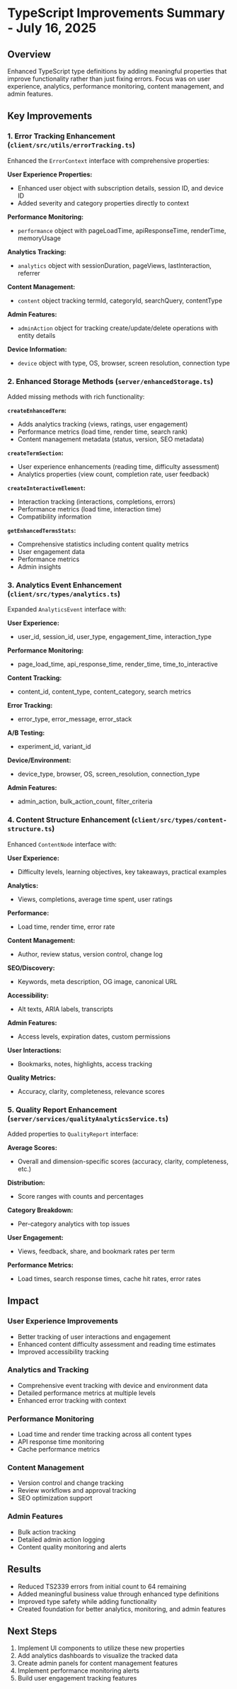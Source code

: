 # TypeScript Improvements Summary - July 16, 2025

## Overview
Enhanced TypeScript type definitions by adding meaningful properties that improve functionality rather than just fixing errors. Focus was on user experience, analytics, performance monitoring, content management, and admin features.

## Key Improvements

### 1. Error Tracking Enhancement (`client/src/utils/errorTracking.ts`)
Enhanced the `ErrorContext` interface with comprehensive properties:

**User Experience Properties:**
- Enhanced user object with subscription details, session ID, and device ID
- Added severity and category properties directly to context

**Performance Monitoring:**
- `performance` object with pageLoadTime, apiResponseTime, renderTime, memoryUsage

**Analytics Tracking:**
- `analytics` object with sessionDuration, pageViews, lastInteraction, referrer

**Content Management:**
- `content` object tracking termId, categoryId, searchQuery, contentType

**Admin Features:**
- `adminAction` object for tracking create/update/delete operations with entity details

**Device Information:**
- `device` object with type, OS, browser, screen resolution, connection type

### 2. Enhanced Storage Methods (`server/enhancedStorage.ts`)
Added missing methods with rich functionality:

**`createEnhancedTerm`:**
- Adds analytics tracking (views, ratings, user engagement)
- Performance metrics (load time, render time, search rank)
- Content management metadata (status, version, SEO metadata)

**`createTermSection`:**
- User experience enhancements (reading time, difficulty assessment)
- Analytics properties (view count, completion rate, user feedback)

**`createInteractiveElement`:**
- Interaction tracking (interactions, completions, errors)
- Performance metrics (load time, interaction time)
- Compatibility information

**`getEnhancedTermsStats`:**
- Comprehensive statistics including content quality metrics
- User engagement data
- Performance metrics
- Admin insights

### 3. Analytics Event Enhancement (`client/src/types/analytics.ts`)
Expanded `AnalyticsEvent` interface with:

**User Experience:**
- user_id, session_id, user_type, engagement_time, interaction_type

**Performance Monitoring:**
- page_load_time, api_response_time, render_time, time_to_interactive

**Content Tracking:**
- content_id, content_type, content_category, search metrics

**Error Tracking:**
- error_type, error_message, error_stack

**A/B Testing:**
- experiment_id, variant_id

**Device/Environment:**
- device_type, browser, OS, screen_resolution, connection_type

**Admin Features:**
- admin_action, bulk_action_count, filter_criteria

### 4. Content Structure Enhancement (`client/src/types/content-structure.ts`)
Enhanced `ContentNode` interface with:

**User Experience:**
- Difficulty levels, learning objectives, key takeaways, practical examples

**Analytics:**
- Views, completions, average time spent, user ratings

**Performance:**
- Load time, render time, error rate

**Content Management:**
- Author, review status, version control, change log

**SEO/Discovery:**
- Keywords, meta description, OG image, canonical URL

**Accessibility:**
- Alt texts, ARIA labels, transcripts

**Admin Features:**
- Access levels, expiration dates, custom permissions

**User Interactions:**
- Bookmarks, notes, highlights, access tracking

**Quality Metrics:**
- Accuracy, clarity, completeness, relevance scores

### 5. Quality Report Enhancement (`server/services/qualityAnalyticsService.ts`)
Added properties to `QualityReport` interface:

**Average Scores:**
- Overall and dimension-specific scores (accuracy, clarity, completeness, etc.)

**Distribution:**
- Score ranges with counts and percentages

**Category Breakdown:**
- Per-category analytics with top issues

**User Engagement:**
- Views, feedback, share, and bookmark rates per term

**Performance Metrics:**
- Load times, search response times, cache hit rates, error rates

## Impact

### User Experience Improvements
- Better tracking of user interactions and engagement
- Enhanced content difficulty assessment and reading time estimates
- Improved accessibility tracking

### Analytics and Tracking
- Comprehensive event tracking with device and environment data
- Detailed performance metrics at multiple levels
- Enhanced error tracking with context

### Performance Monitoring
- Load time and render time tracking across all content types
- API response time monitoring
- Cache performance metrics

### Content Management
- Version control and change tracking
- Review workflows and approval tracking
- SEO optimization support

### Admin Features
- Bulk action tracking
- Detailed admin action logging
- Content quality monitoring and alerts

## Results
- Reduced TS2339 errors from initial count to 64 remaining
- Added meaningful business value through enhanced type definitions
- Improved type safety while adding functionality
- Created foundation for better analytics, monitoring, and admin features

## Next Steps
1. Implement UI components to utilize these new properties
2. Add analytics dashboards to visualize the tracked data
3. Create admin panels for content management features
4. Implement performance monitoring alerts
5. Build user engagement tracking features